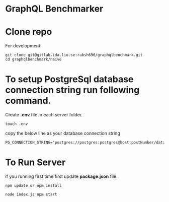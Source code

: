 # GraphQL Benchmarker


# Clone repo

For development:
```
git clone git@gitlab.ida.liu.se:rabsh696/graphqlbenchmark.git
cd graphqlbenchmark/naive

```

# To setup PostgreSql database connection string run following command.

Create __.env__ file in each server folder.
```
touch .env
```

copy the below line as your database connection string
```
PG_CONNECTION_STRING="postgres://postgres:postgres@host:postNumber/databaseName"
```

# To Run Server 

if you running first time first update __package.json__ file.

```
npm update or npm install
```

```
node index.js npm start

```
